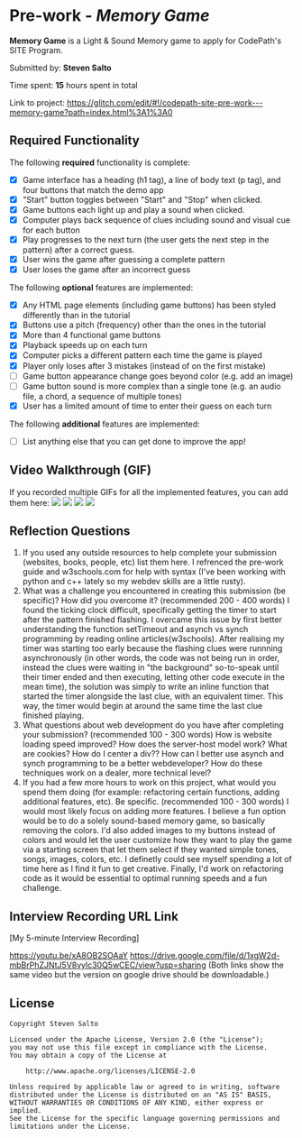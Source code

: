 # Pre-work - _Memory Game_

**Memory Game** is a Light & Sound Memory game to apply for CodePath's SITE Program.

Submitted by: **Steven Salto**

Time spent: **15** hours spent in total

Link to project: https://glitch.com/edit/#!/codepath-site-pre-work---memory-game?path=index.html%3A1%3A0

## Required Functionality

The following **required** functionality is complete:

- [x] Game interface has a heading (h1 tag), a line of body text (p tag), and four buttons that match the demo app
- [x] "Start" button toggles between "Start" and "Stop" when clicked.
- [x] Game buttons each light up and play a sound when clicked.
- [x] Computer plays back sequence of clues including sound and visual cue for each button
- [x] Play progresses to the next turn (the user gets the next step in the pattern) after a correct guess.
- [x] User wins the game after guessing a complete pattern
- [x] User loses the game after an incorrect guess

The following **optional** features are implemented:

- [x] Any HTML page elements (including game buttons) has been styled differently than in the tutorial
- [x] Buttons use a pitch (frequency) other than the ones in the tutorial
- [x] More than 4 functional game buttons
- [x] Playback speeds up on each turn
- [x] Computer picks a different pattern each time the game is played
- [x] Player only loses after 3 mistakes (instead of on the first mistake)
- [ ] Game button appearance change goes beyond color (e.g. add an image)
- [ ] Game button sound is more complex than a single tone (e.g. an audio file, a chord, a sequence of multiple tones)
- [x] User has a limited amount of time to enter their guess on each turn

The following **additional** features are implemented:

- [ ] List anything else that you can get done to improve the app!

## Video Walkthrough (GIF)

If you recorded multiple GIFs for all the implemented features, you can add them here:
![](https://media.giphy.com/media/JvROqwSnbKE5fadHKt/giphy.gif)
![](https://media.giphy.com/media/o9Do4S48KIchBYz28b/giphy.gif)
![](https://media.giphy.com/media/CPCUHmE4h9cGnXihUE/giphy.gif)
![](https://media.giphy.com/media/V3HzlJ946tknG9Vh3Z/giphy.gif)

## Reflection Questions

1. If you used any outside resources to help complete your submission (websites, books, people, etc) list them here.
   I refrenced the pre-work guide and w3schools.com for help with syntax (I've been working with python and c++ lately so my webdev skills are a little rusty).
2. What was a challenge you encountered in creating this submission (be specific)? How did you overcome it? (recommended 200 - 400 words)
   I found the ticking clock difficult, specifically getting the timer to start after the pattern finished flashing.
   I overcame this issue by first better understanding the function setTimeout and asynch vs synch programming by reading online articles(w3schools).
   After realising my timer was starting too early because the flashing clues were runnning asynchronously (in other words, the code was not being run in order, instead the clues were waiting in "the background" so-to-speak until their timer ended and then executing, letting other code execute in the mean time), 
   the solution was simply to write an inline function that started the timer alongside the last clue, with an equivalent timer. This way, the timer would begin at around the same time the last clue finished playing. 
3. What questions about web development do you have after completing your submission? (recommended 100 - 300 words)
   How is website loading speed improved? How does the server-host model work? What are cookies? How do I center a div?? How can I better use asynch and synch programming to be a better webdeveloper? How do these techniques work on a dealer, more technical level?
4. If you had a few more hours to work on this project, what would you spend them doing (for example: refactoring certain functions, adding additional features, etc). Be specific. (recommended 100 - 300 words)
   I would most likely focus on adding more features. I believe a fun option would be to do a solely sound-based memory game, so basically removing the colors. I'd also added images to my buttons instead of colors and would let the user customize how they want to play the game
   via a starting screen that let them select if they wanted simple tones, songs, images, colors, etc. I definetly could see myself spending a lot of time here as I find it fun to get creative.
   Finally, I'd work on refactoring code as it would be essential to optimal running speeds and a fun challenge.

## Interview Recording URL Link

[My 5-minute Interview Recording] 

https://youtu.be/xA8OB2SOAaY
https://drive.google.com/file/d/1xgW2d-mbBrPhZJNtJ5V8vylc30Q5wCEC/view?usp=sharing
(Both links show the same video but the version on google drive should be downloadable.)

## License

    Copyright Steven Salto

    Licensed under the Apache License, Version 2.0 (the "License");
    you may not use this file except in compliance with the License.
    You may obtain a copy of the License at

        http://www.apache.org/licenses/LICENSE-2.0

    Unless required by applicable law or agreed to in writing, software
    distributed under the License is distributed on an "AS IS" BASIS,
    WITHOUT WARRANTIES OR CONDITIONS OF ANY KIND, either express or implied.
    See the License for the specific language governing permissions and
    limitations under the License.
